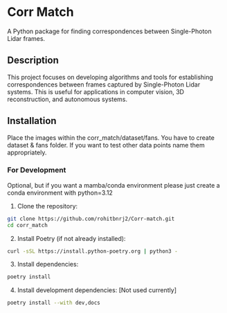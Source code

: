 # Corr Match

A Python package for finding correspondences between Single-Photon Lidar frames.

## Description

This project focuses on developing algorithms and tools for establishing correspondences between frames captured by Single-Photon Lidar systems. This is useful for applications in computer vision, 3D reconstruction, and autonomous systems.

## Installation

Place the images within the corr_match/dataset/fans. You have to create dataset & fans folder. If you want to test other data points name them appropriately.

### For Development

Optional, but if you want a mamba/conda environment please just create a conda environment with python=3.12

1. Clone the repository:
```bash
git clone https://github.com/rohitbnrj2/Corr-match.git
cd corr_match
```

2. Install Poetry (if not already installed):
```bash
curl -sSL https://install.python-poetry.org | python3 -
```

3. Install dependencies:
```bash
poetry install
```

4. Install development dependencies: [Not used currently]
```bash
poetry install --with dev,docs
```
